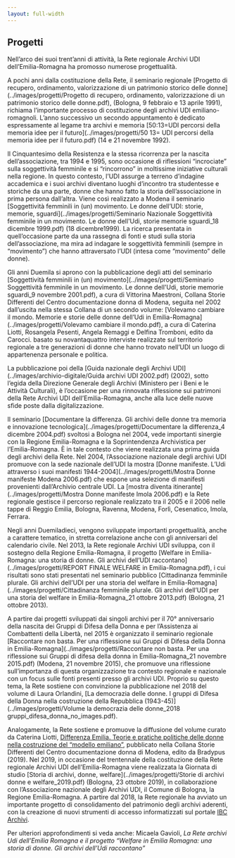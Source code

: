 ```yaml
---
layout: full-width
---
```


<h2 class="section-title">Progetti</h2>


Nell’arco dei suoi trent’anni di attività, la Rete regionale Archivi UDI dell’Emilia-Romagna ha promosso numerose progettualità.

A pochi anni dalla costituzione della Rete, il seminario regionale [Progetto di recupero, ordinamento, valorizzazione di un patrimonio storico delle donne](../images/progetti/Progetto di recupero, ordinamento, valorizzazione di un patrimonio storico delle donne.pdf), (Bologna, 9 febbraio e 13 aprile 1991), richiama l’importante processo di costituzione degli archivi UDI emiliano-romagnoli. L’anno successivo un secondo appuntamento è dedicato espressamente al legame tra archivi e memoria [50:13=UDI percorsi della memoria idee per il futuro](../images/progetti/50 13= UDI percorsi della memoria idee per il futuro.pdf) (14 e 21 novembre 1992).

Il Cinquantesimo della Resistenza e la stessa ricorrenza per la nascita dell’associazione, tra 1994 e 1995, sono occasione di riflessioni “incrociate” sulla soggettività femminile e si “rincorrono” in moltissime iniziative culturali nella regione. In questo contesto, l’UDI assurge a terreno d’indagine accademica e i suoi archivi diventano luoghi d’incontro tra studentesse e storiche da una parte, donne che hanno fatto la storia dell’associazione in prima persona dall’altra. Viene così realizzato a Modena il seminario [Soggettività femminili in (un) movimento. Le donne dell’UDI: storie, memorie, sguardi](../images/progetti/Seminario Nazionale Soggettività femminile in un movimento. Le donne dell'Udi, storie memorie sguardi_18 dicembre 1999.pdf) (18 dicembre1999). La ricerca presentata in quell’occasione parte da una rassegna di fonti e studi sulla storia dell’associazione, ma mira ad indagare le soggettività femminili (sempre in “movimento”) che hanno attraversato l’UDI (intesa come “movimento” delle donne).

Gli anni Duemila si aprono con la pubblicazione degli atti del seminario [Soggettività femminili in (un) movimento](../images/progetti/Seminario Soggettività femminile in un movimento. Le donne dell'Udi, storie memorie sguardi_9 novembre 2001.pdf), a cura di Vittorina Maestroni, Collana Storie Differenti del Centro documentazione donna di Modena, seguita nel 2002 dall’uscita nella stessa Collana di un secondo volume: [Volevamo cambiare il mondo. Memorie e storie delle donne dell’Udi in Emilia-Romagna](../images/progetti/Volevamo cambiare il mondo.pdf), a cura di Caterina Liotti, Rosangela Pesenti, Angela Remaggi e Delfina Tromboni, edito da Carocci. basato su novantaquattro interviste realizzate sul territorio regionale a tre generazioni di donne che hanno trovato nell’UDI un luogo di appartenenza personale e politica.

La pubblicazione poi della [Guida nazionale degli Archivi UDI](../images/archivio-digitale/Guida archivi UDI 2002.pdf) (2002), sotto l’egida della Direzione Generale degli Archivi (Ministero per i Beni e le Attività Culturali), è l’occasione per una rinnovata riflessione sui patrimoni della Rete Archivi UDI dell’Emilia-Romagna, anche alla luce delle nuove sfide poste dalla digitalizzazione.

Il seminario [Documentare la differenza. Gli archivi delle donne tra memoria e innovazione tecnologica](../images/progetti/Documentare la differenza_4 dicembre 2004.pdf) svoltosi a Bologna nel 2004, vede importanti sinergie con la Regione Emilia-Romagna e la Soprintendenza Archivistica per l’Emilia-Romagna. È in tale contesto che viene realizzata una prima guida degli archivi della Rete. Nel 2004, l’Associazione nazionale degli archivi UDI promuove con la sede nazionale dell’UDI la mostra [Donne manifeste. L’Udi attraverso i suoi manifesti 1944-2004](../images/progetti/Mostra Donne manifeste Modena 2006.pdf) che espone una selezione di manifesti provenienti dall’Archivio centrale UDI. La [mostra diventa itinerante](../images/progetti/Mostra Donne manifeste Imola 2006.pdf) e la Rete regionale gestisce il percorso regionale realizzato tra il 2005 e il 2006 nelle tappe di Reggio Emilia, Bologna, Ravenna, Modena, Forlì, Cesenatico, Imola, Ferrara.

Negli anni Duemiladieci, vengono sviluppate importanti progettualità, anche a carattere tematico, in stretta correlazione anche con gli anniversari del calendario civile. Nel 2013, la Rete regionale Archivi UDI sviluppa, con il sostegno della Regione Emilia-Romagna, il progetto [Welfare in Emilia-Romagna: una storia di donne. Gli archivi dell’UDI raccontano](../images/progetti/REPORT FINALE WELFARE in Emilia-Romagna.pdf), i cui risultati sono stati presentati nel seminario pubblico [Cittadinanza femminile plurale. Gli archivi dell’UDI per una storia del welfare in Emilia-Romagna](../images/progetti/Cittadinanza femminile plurale. Gli archivi dell’UDI per una storia del welfare in Emilia-Romagna_21 ottobre 2013.pdf) (Bologna, 21 ottobre 2013).

A partire dai progetti sviluppati dai singoli archivi per il 70° anniversario della nascita dei Gruppi di Difesa della Donna e per l’Assistenza ai Combattenti della Libertà, nel 2015 è organizzato il seminario regionale [Raccontare non basta. Per una riflessione sui Gruppi di Difesa della Donna in Emilia-Romagna](../images/progetti/Raccontare non basta. Per una riflessione sui Gruppi di difesa della donna in Emilia-Romagna_21 novembre 2015.pdf) (Modena, 21 novembre 2015), che promuove una riflessione sull’importanza di questa organizzazione tra contesto regionale e nazionale con un focus sulle fonti presenti presso gli archivi UDI. Proprio su questo tema, la Rete sostiene con convinzione la pubblicazione nel 2018 del volume di Laura Orlandini, [La democrazia delle donne. I gruppi di Difesa della Donna nella costruzione della Repubblica (1943-45)](../images/progetti/Volume la democrazia delle donne_2018 gruppi_difesa_donna_no_images.pdf).

Analogamente, la Rete sostiene e promuove la diffusione del volume curato da Caterina Liotti, [Differenza Emilia. Teorie e pratiche politiche delle donne nella costruzione del “modello emiliano”](../images/progetti/Volume_differenza_emilia_2019.pdf), pubblicato nella Collana Storie Differenti del Centro documentazione donna di Modena, edito da Bradypus (2019). Nel 2019, in occasione del trentennale della costituzione della Rete regionale Archivi UDI dell’Emilia-Romagna viene realizzata la Giornata di studio [Storia di archivi, donne, welfare](../images/progetti/Storie di archivi donne e welfare_2019.pdf) (Bologna, 23 ottobre 2019), in collaborazione con l’Associazione nazionale degli Archivi UDI, il Comune di Bologna, la Regione Emilia-Romagna. A partire dal 2018, la Rete regionale ha avviato un importante progetto di consolidamento del patrimonio degli archivi aderenti, con la creazione di nuovi strumenti di accesso informatizzati sul portale [IBC Archivi](https://archivi.ibc.regione.emilia-romagna.it/ibc-cms/).

Per ulteriori approfondimenti si veda anche: Micaela Gavioli, *La Rete archivi Udi dell’Emilia Romagna e il progetto “Welfare in Emilia Romagna: una storia di donne. Gli archivi dell’Udi raccontano”*
